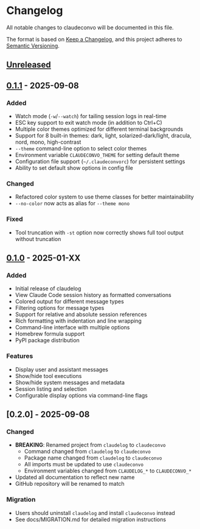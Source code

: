 # Changelog

All notable changes to claudeconvo will be documented in this file.

The format is based on [Keep a Changelog](https://keepachangelog.com/en/1.0.0/),
and this project adheres to [Semantic Versioning](https://semver.org/spec/v2.0.0.html).

## [Unreleased]

## [0.1.1] - 2025-09-08

### Added
- Watch mode (`-w`/`--watch`) for tailing session logs in real-time
- ESC key support to exit watch mode (in addition to Ctrl+C)
- Multiple color themes optimized for different terminal backgrounds
- Support for 8 built-in themes: dark, light, solarized-dark/light, dracula, nord, mono, high-contrast
- `--theme` command-line option to select color themes
- Environment variable `CLAUDECONVO_THEME` for setting default theme
- Configuration file support (`~/.claudeconvorc`) for persistent settings
- Ability to set default show options in config file

### Changed
- Refactored color system to use theme classes for better maintainability
- `--no-color` now acts as alias for `--theme mono`

### Fixed
- Tool truncation with `-st` option now correctly shows full tool output without truncation

## [0.1.0] - 2025-01-XX

### Added
- Initial release of claudelog
- View Claude Code session history as formatted conversations
- Colored output for different message types
- Filtering options for message types
- Support for relative and absolute session references
- Rich formatting with indentation and line wrapping
- Command-line interface with multiple options
- Homebrew formula support
- PyPI package distribution

### Features
- Display user and assistant messages
- Show/hide tool executions
- Show/hide system messages and metadata
- Session listing and selection
- Configurable display options via command-line flags

[Unreleased]: https://github.com/lpasqualis/claudeconvo/compare/v0.1.1...HEAD
[0.1.1]: https://github.com/lpasqualis/claudeconvo/compare/v0.1.0...v0.1.1
[0.1.0]: https://github.com/lpasqualis/claudeconvo/releases/tag/v0.1.0
## [0.2.0] - 2025-09-08

### Changed
- **BREAKING**: Renamed project from `claudelog` to `claudeconvo`
  - Command changed from `claudelog` to `claudeconvo`
  - Package name changed from `claudelog` to `claudeconvo`
  - All imports must be updated to use `claudeconvo`
  - Environment variables changed from `CLAUDELOG_*` to `CLAUDECONVO_*`
- Updated all documentation to reflect new name
- GitHub repository will be renamed to match

### Migration
- Users should uninstall `claudelog` and install `claudeconvo` instead
- See docs/MIGRATION.md for detailed migration instructions
